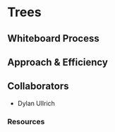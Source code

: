 # Trees

## Whiteboard Process

## Approach & Efficiency

## Collaborators

- Dylan Ullrich

### Resources
